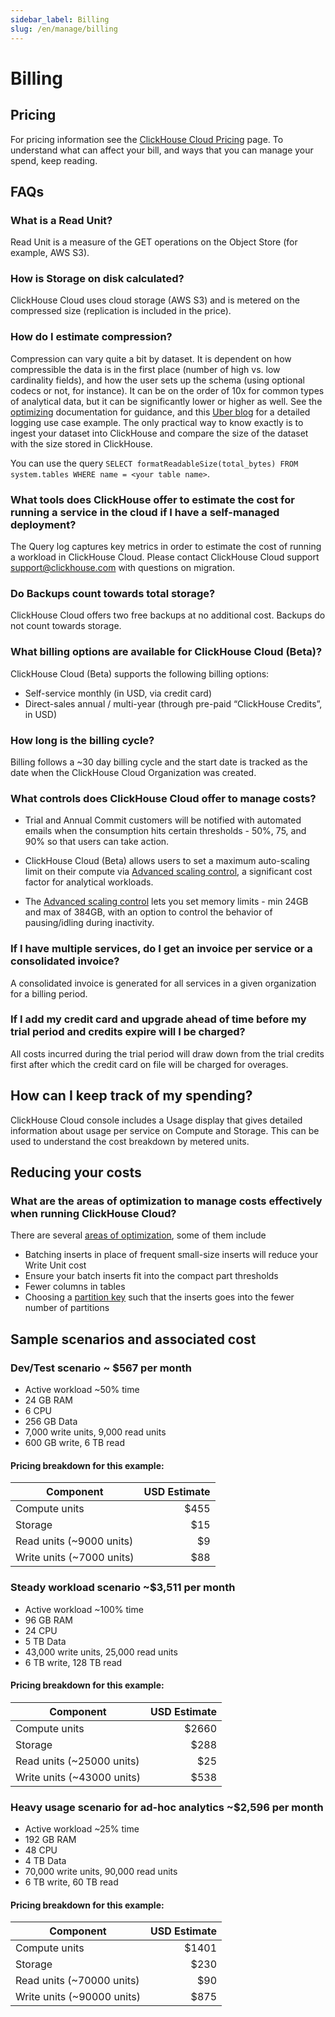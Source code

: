 ```yaml
---
sidebar_label: Billing
slug: /en/manage/billing
---
```


# Billing

## Pricing

For pricing information see the [ClickHouse Cloud Pricing](https://clickhouse.com/pricing) page.  To understand what can affect your bill, and ways that you
can manage your spend, keep reading.

## FAQs

### What is a Read Unit?
Read Unit is a measure of the GET operations on the Object Store (for example, AWS S3).

### How is Storage on disk calculated?
ClickHouse Cloud uses cloud storage (AWS S3) and is metered on the compressed size (replication is included in the price).

### How do I estimate compression?

Compression can vary quite a bit by dataset. It is dependent on how compressible the data is in the first place (number of high vs. low cardinality fields), and how the user sets up the schema (using optional codecs or not, for instance). It can be on the order of 10x for common types of analytical data, but it can be significantly lower or higher as well. See the [optimizing](/docs/en/optimize/) documentation for guidance, and this [Uber blog](https://www.uber.com/blog/logging/) for a detailed logging use case example. 
The only practical way to know exactly is to ingest your dataset into ClickHouse and compare the size of the dataset with the size stored in ClickHouse.

You can use the query `SELECT formatReadableSize(total_bytes) FROM system.tables WHERE name = <your table name>`. 

### What tools does ClickHouse offer to estimate the cost for running a service in the cloud if I have a self-managed deployment?
The Query log captures key metrics in order to estimate the cost of running a workload in ClickHouse Cloud. Please contact ClickHouse Cloud support support@clickhouse.com with questions on migration.

### Do Backups count towards total storage?
ClickHouse Cloud offers two free backups at no additional cost. Backups do not count towards storage. 


### What billing options are available for ClickHouse Cloud (Beta)?
ClickHouse Cloud (Beta) supports the following billing options:
- Self-service monthly (in USD, via credit card)
- Direct-sales annual / multi-year (through pre-paid “ClickHouse Credits”, in USD)


### How long is the billing cycle?
Billing follows a ~30 day billing cycle and the start date is tracked as the date when the ClickHouse Cloud Organization was created.

### What controls does ClickHouse Cloud offer to manage costs?

- Trial and Annual Commit customers will be notified with automated emails when the consumption hits certain thresholds - 50%, 75, and 90% so that users can take action.

- ClickHouse Cloud (Beta) allows users to set a maximum auto-scaling limit on their compute via [Advanced scaling control](/docs/en/manage/scaling.mdx), a significant cost factor for analytical workloads.

- The [Advanced scaling control](/docs/en/manage/scaling.mdx) lets you set memory limits - min 24GB and max of 384GB, with an option to control the behavior of pausing/idling during inactivity. 

### If I have multiple services, do I get an invoice per service or a consolidated invoice?
A consolidated invoice is generated for all services in a given organization for a billing period.


### If I add my credit card and upgrade ahead of time before my trial period and credits expire will I be charged?
All costs incurred during the trial period will draw down from the trial credits first after which the credit card on file will be charged for overages.

## How can I keep track of my spending?
ClickHouse Cloud console includes a Usage display that gives detailed information about usage per service on Compute and Storage. This can be used to understand the cost breakdown by metered units.

## Reducing your costs

### What are the areas of optimization to manage costs effectively when running ClickHouse Cloud?
There are several [areas of optimization](/docs/en/manage/tuning-for-cloud-cost-efficiency.md), some of them include
- Batching inserts  in place of frequent small-size inserts will reduce your Write Unit cost
- Ensure your batch inserts fit into the compact part thresholds
- Fewer columns in tables 
- Choosing a [partition key](/docs/en/engines/table-engines/mergetree-family/custom-partitioning-key.md) such that the inserts goes into the fewer number of partitions


## Sample scenarios and associated cost

### Dev/Test scenario ~ $567 per month
- Active workload ~50% time
- 24 GB RAM
- 6 CPU
- 256 GB Data
- 7,000 write units, 9,000 read units
- 600 GB write, 6 TB read 

#### Pricing breakdown for this example:

  | Component |USD Estimate|
  |-----------|------------:|
  | Compute units | $455|
  | Storage        | $15|
  | Read units (~9000 units) | $9|
  | Write units (~7000 units) | $88|

### Steady workload scenario ~$3,511 per month
- Active workload ~100% time
- 96 GB RAM
- 24 CPU
- 5 TB Data
- 43,000 write units, 25,000 read units
- 6 TB write, 128 TB read

#### Pricing breakdown for this example:

  | Component |USD Estimate|
  |-----------|------------:|
  | Compute units | $2660|
  | Storage        | $288|
  | Read units (~25000 units) | $25|
  | Write units (~43000 units) | $538|

### Heavy usage scenario for ad-hoc analytics ~$2,596 per month
- Active workload ~25% time
- 192 GB RAM
- 48 CPU
- 4 TB Data
- 70,000 write units, 90,000 read units
- 6 TB write, 60 TB read 

#### Pricing breakdown for this example:

  | Component |USD Estimate|
  |-----------|------------:|
  | Compute units | $1401|
  | Storage        | $230|
  | Read units (~70000 units) | $90|
  | Write units (~90000 units) | $875|


